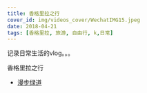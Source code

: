 ```yaml
---
title: 香格里拉之行
cover_id: img/videos_cover/WechatIMG15.jpeg
date: 2018-04-21
tags: [香格里拉, 旅游, 自由行, k,日常]
---
```

记录日常生活的vlog。。。

香格里拉之行

* [ 漫步绿道](https://www.bilibili.com/video/av22454127)